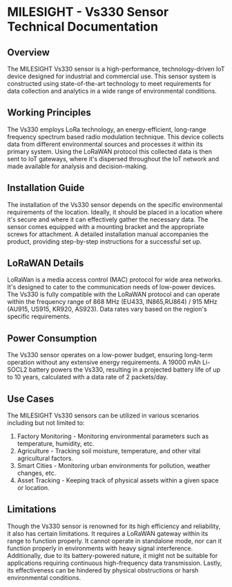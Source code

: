 # MILESIGHT - Vs330 Sensor Technical Documentation

## Overview

The MILESIGHT Vs330 sensor is a high-performance, technology-driven IoT device designed for industrial and commercial use. This sensor system is constructed using state-of-the-art technology to meet requirements for data collection and analytics in a wide range of environmental conditions.

## Working Principles

The Vs330 employs LoRa technology, an energy-efficient, long-range frequency spectrum based radio modulation technique. This device collects data from different environmental sources and processes it within its primary system. Using the LoRaWAN protocol this collected data is then sent to IoT gateways, where it's dispersed throughout the IoT network and made available for analysis and decision-making.

## Installation Guide

The installation of the Vs330 sensor depends on the specific environmental requirements of the location. Ideally, it should be placed in a location where it's secure and where it can effectively gather the necessary data. The sensor comes equipped with a mounting bracket and the appropriate screws for attachment. A detailed installation manual accompanies the product, providing step-by-step instructions for a successful set up.

## LoRaWAN Details

LoRaWan is a media access control (MAC) protocol for wide area networks. It's designed to cater to the communication needs of low-power devices. The Vs330 is fully compatible with the LoRaWAN protocol and can operate within the frequency range of 868 MHz (EU433, IN865,RU864) / 915 MHz (AU915, US915, KR920, AS923). Data rates vary based on the region's specific requirements.

## Power Consumption

The Vs330 sensor operates on a low-power budget, ensuring long-term operation without any extensive energy requirements. A 19000 mAh Li-SOCL2 battery powers the Vs330, resulting in a projected battery life of up to 10 years, calculated with a data rate of 2 packets/day.

## Use Cases

The MILESIGHT Vs330 sensors can be utilized in various scenarios including but not limited to:

1. Factory Monitoring - Monitoring environmental parameters such as temperature, humidity, etc.
2. Agriculture - Tracking soil moisture, temperature, and other vital agricultural factors.
3. Smart Cities - Monitoring urban environments for pollution, weather changes, etc.
4. Asset Tracking - Keeping track of physical assets within a given space or location.

## Limitations

Though the Vs330 sensor is renowned for its high efficiency and reliability, it also has certain limitations. It requires a LoRaWAN gateway within its range to function properly. It cannot operate in standalone mode, nor can it function properly in environments with heavy signal interference. Additionally, due to its battery-powered nature, it might not be suitable for applications requiring continuous high-frequency data transmission. Lastly, its effectiveness can be hindered by physical obstructions or harsh environmental conditions.